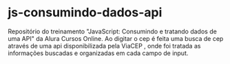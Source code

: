 # js-consumindo-dados-api
Repositório do treinamento "JavaScript: Consumindo e tratando dados de uma API" da Alura Cursos Online.
Ao digitar o cep é feita uma busca de cep através de uma api disponibilizada pela ViaCEP , onde foi tratada as informações buscadas e organizadas em cada campo de input.
